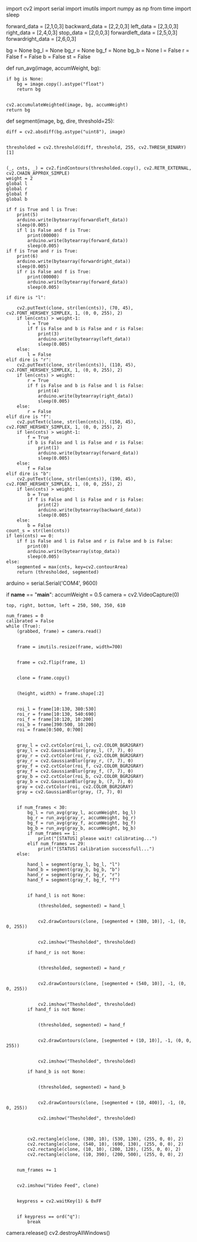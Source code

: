 import cv2
import serial
import imutils
import numpy as np
from time import sleep

forward_data =  [2,1,0,3]
backward_data =  [2,2,0,3]
left_data =  [2,3,0,3]
right_data =  [2,4,0,3]
stop_data =  [2,0,0,3]
forwardleft_data =  [2,5,0,3]
forwardright_data =  [2,6,0,3]

bg = None
bg_l = None
bg_r = None
bg_f = None
bg_b = None
l = False
r = False
f = False
b = False
st = False

def run_avg(image, accumWeight, bg):
   
    if bg is None:
        bg = image.copy().astype("float")
        return bg

    
    cv2.accumulateWeighted(image, bg, accumWeight)
    return bg

def segment(image, bg, dire, threshold=25):
   
    diff = cv2.absdiff(bg.astype("uint8"), image)

  
    thresholded = cv2.threshold(diff, threshold, 255, cv2.THRESH_BINARY)[1]


    (_, cnts, _) = cv2.findContours(thresholded.copy(), cv2.RETR_EXTERNAL, cv2.CHAIN_APPROX_SIMPLE)
    weight = 2
    global l
    global r
    global f
    global b

    if f is True and l is True:
        print(5)
        arduino.write(bytearray(forwardleft_data))
        sleep(0.005)
        if l is False and f is True:
            print(00000)
            arduino.write(bytearray(forward_data))
            sleep(0.005)
    if f is True and r is True:
        print(6)
        arduino.write(bytearray(forwardright_data))
        sleep(0.005)
        if r is False and f is True:
            print(00000)
            arduino.write(bytearray(forward_data))
            sleep(0.005)

    if dire is "l":

        cv2.putText(clone, str(len(cnts)), (70, 45), cv2.FONT_HERSHEY_SIMPLEX, 1, (0, 0, 255), 2)
        if len(cnts) > weight-1:
            l = True
            if f is False and b is False and r is False:
                print(3)
                arduino.write(bytearray(left_data))
                sleep(0.005)
        else:
            l = False
    elif dire is "r":
        cv2.putText(clone, str(len(cnts)), (110, 45), cv2.FONT_HERSHEY_SIMPLEX, 1, (0, 0, 255), 2)
        if len(cnts) > weight:
            r = True
            if f is False and b is False and l is False:
                print(4)
                arduino.write(bytearray(right_data))
                sleep(0.005)
        else:
            r = False
    elif dire is "f":
        cv2.putText(clone, str(len(cnts)), (150, 45), cv2.FONT_HERSHEY_SIMPLEX, 1, (0, 0, 255), 2)
        if len(cnts) > weight-1:
            f = True
            if b is False and l is False and r is False:
                print(1)
                arduino.write(bytearray(forward_data))
                sleep(0.005)
        else:
            f = False
    elif dire is "b":
        cv2.putText(clone, str(len(cnts)), (190, 45), cv2.FONT_HERSHEY_SIMPLEX, 1, (0, 0, 255), 2)
        if len(cnts) > weight:
            b = True
            if f is False and l is False and r is False:
                print(2)
                arduino.write(bytearray(backward_data))
                sleep(0.005)
        else:
            b = False
    count_s = str(len(cnts))
    if len(cnts) == 0:
        if f is False and l is False and r is False and b is False:
            print(0)
            arduino.write(bytearray(stop_data))
            sleep(0.005)
    else:
        segmented = max(cnts, key=cv2.contourArea)
        return (thresholded, segmented)


arduino = serial.Serial('COM4', 9600)

if __name__ == "__main__":
    accumWeight = 0.5
    camera = cv2.VideoCapture(0)

    top, right, bottom, left = 250, 500, 350, 610

    num_frames = 0
    calibrated = False
    while (True): 
        (grabbed, frame) = camera.read()


        frame = imutils.resize(frame, width=700)

       
        frame = cv2.flip(frame, 1)

      
        clone = frame.copy()

       
        (height, width) = frame.shape[:2]

        
        roi_l = frame[10:130, 380:530]
        roi_r = frame[10:130, 540:690]
        roi_f = frame[10:120, 10:200]
        roi_b = frame[390:500, 10:200]
        roi = frame[0:500, 0:700]

        
        gray_l = cv2.cvtColor(roi_l, cv2.COLOR_BGR2GRAY)
        gray_l = cv2.GaussianBlur(gray_l, (7, 7), 0)
        gray_r = cv2.cvtColor(roi_r, cv2.COLOR_BGR2GRAY)
        gray_r = cv2.GaussianBlur(gray_r, (7, 7), 0)
        gray_f = cv2.cvtColor(roi_f, cv2.COLOR_BGR2GRAY)
        gray_f = cv2.GaussianBlur(gray_f, (7, 7), 0)
        gray_b = cv2.cvtColor(roi_b, cv2.COLOR_BGR2GRAY)
        gray_b = cv2.GaussianBlur(gray_b, (7, 7), 0)
        gray = cv2.cvtColor(roi, cv2.COLOR_BGR2GRAY)
        gray = cv2.GaussianBlur(gray, (7, 7), 0)

      
        if num_frames < 30:
            bg_l = run_avg(gray_l, accumWeight, bg_l)
            bg_r = run_avg(gray_r, accumWeight, bg_r)
            bg_f = run_avg(gray_f, accumWeight, bg_f)
            bg_b = run_avg(gray_b, accumWeight, bg_b)
            if num_frames == 1:
                print("[STATUS] please wait! calibrating...")
            elif num_frames == 29:
                print("[STATUS] calibration successfull...")
        else:
           
            hand_l = segment(gray_l, bg_l, "l")
            hand_b = segment(gray_b, bg_b, "b")
            hand_r = segment(gray_r, bg_r, "r")
            hand_f = segment(gray_f, bg_f, "f")

          
            if hand_l is not None:
                
                (thresholded, segmented) = hand_l

              
                cv2.drawContours(clone, [segmented + (380, 10)], -1, (0, 0, 255))

                
                cv2.imshow("Thesholded", thresholded)

            if hand_r is not None:
                

                (thresholded, segmented) = hand_r

              
                cv2.drawContours(clone, [segmented + (540, 10)], -1, (0, 0, 255))

               
                cv2.imshow("Thesholded", thresholded)
            if hand_f is not None:
                

                (thresholded, segmented) = hand_f

              
                cv2.drawContours(clone, [segmented + (10, 10)], -1, (0, 0, 255))

                
                cv2.imshow("Thesholded", thresholded)

            if hand_b is not None:
               

                (thresholded, segmented) = hand_b

               
                cv2.drawContours(clone, [segmented + (10, 400)], -1, (0, 0, 255))

                cv2.imshow("Thesholded", thresholded)

      

            cv2.rectangle(clone, (380, 10), (530, 130), (255, 0, 0), 2)
            cv2.rectangle(clone, (540, 10), (690, 130), (255, 0, 0), 2)
            cv2.rectangle(clone, (10, 10), (200, 120), (255, 0, 0), 2)
            cv2.rectangle(clone, (10, 390), (200, 500), (255, 0, 0), 2)

        
        num_frames += 1

       
        cv2.imshow("Video Feed", clone)

      
        keypress = cv2.waitKey(1) & 0xFF

    
        if keypress == ord("q"):
            break


camera.release()
cv2.destroyAllWindows()



